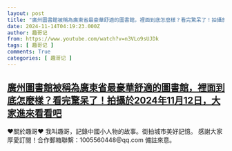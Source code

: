 ```yaml
---
layout: post
title: "廣州圖書館被稱為廣東省最豪華舒適的圖書館，裡面到底怎麼樣？看完驚呆了！拍攝於2024年11月12日，大家進來看看吧"
date: 2024-11-14T04:19:23.000Z
author: 趣哥记
from: https://www.youtube.com/watch?v=n3VLo9sUJDk
tags: [ 趣哥记 ]
comments: True
categories: [ 趣哥记 ]
---
```

<!--1731557963000-->
[廣州圖書館被稱為廣東省最豪華舒適的圖書館，裡面到底怎麼樣？看完驚呆了！拍攝於2024年11月12日，大家進來看看吧](https://www.youtube.com/watch?v=n3VLo9sUJDk)
------

<div>
♥關於趣哥♥  我叫趣哥，記錄中國小人物的故事。街拍城市美好記憶。  感謝大家厚愛訂閱！合作郵箱聯繫：1005560448@qq.com 備註來意。
</div>
